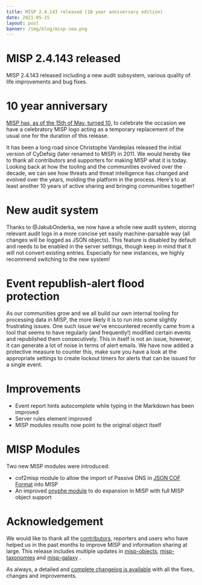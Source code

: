 ```yaml
---
title: MISP 2.4.143 released (10 year anniversary edition)
date: 2021-05-15
layout: post
banner: /img/blog/misp-sea.png
---
```


# MISP 2.4.143 released

MISP 2.4.143 released including a new audit subsystem, various quality of life improvements and bug fixes.

# 10 year anniversary

[MISP has, as of the 15th of May, turned 10,](https://twitter.com/MISPProject/status/1393141380369821697) to celebrate the occasion we have a celebratory MISP logo acting as a temporary replacement of the usual one for the duration of this release.

It has been a long road since Christophe Vandeplas released the initial version of CyDefsig (later renamed to MISP) in 2011. We would hereby like to thank all contributors and supporters for making MISP what it is today. Looking back at how the tooling and the communities evolved over the decade, we can see how threats and threat intelligence has changed and evolved over the years, molding the platform in the process. Here's to at least another 10 years of active sharing and bringing communities together!

# New audit system

Thanks to @JakubOnderka, we now have a whole new audit system, storing relevant audit logs in a more concise yet easily machine-parsable way (all changes will be logged as JSON objects). This feature is disabled by default and needs to be enabled in the server settings, though keep in mind that it will not convert existing entries. Especially for new instances, we highly recommend switching to the new system!

# Event republish-alert flood protection

As our communities grow and we all build our own internal tooling for processing data in MISP, the more likely it is to run into some slightly frustrating issues. One such issue we've encountered recently came from a tool that seems to have regularly (and frequently!) modified certain events and republished them consecutively. This in itself is not an issue, however, it can generate a lot of noise in terms of alert emails. We have now added a protective measure to counter this, make sure you have a look at the appropriate settings to create lockout timers for alerts that can be issued for a single event.

# Improvements

- Event report hints autocomplete while typing in the Markdown has been improved
- Server rules element improved
- MISP modules results now point to the original object itself

# MISP Modules

Two new MISP modules were introduced:

- cof2misp module to allow the import of Passive DNS in [JSON COF Format](https://tools.ietf.org/id/draft-dulaunoy-dnsop-passive-dns-cof-08.html) into MISP
- An improved [onyphe module](https://github.com/MISP/misp-modules/blob/main/misp_modules/modules/expansion/onyphe.py) to do expansion in MISP with full MISP object support

# Acknowledgement

We would like to thank all the [contributors](https://www.misp-project.org/contributors), reporters and users who have helped us in the past months to improve MISP and information sharing at large. This release includes multiple updates in [misp-objects](https://www.misp-project.org/objects.html), [misp-taxonomies](https://www.misp-project.org/taxonomies.html) and [misp-galaxy](https://www.misp-project.org/galaxy.html)
.

As always, a detailed and [complete changelog is available](https://www.misp-project.org/Changelog.txt) with all the fixes, changes and improvements.

